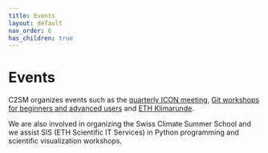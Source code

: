 ```yaml
---
title: Events
layout: default
nav_order: 6
has_children: true
---
```


# Events

C2SM organizes events such as the [quarterly ICON meeting](https://c2sm.github.io/events/icon_meeting.html), [Git workshops for beginners and advanced users](https://c2sm.ethz.ch/education/technical-training.html) and [ETH Klimarunde](https://c2sm.ethz.ch/events.html).

We are also involved in organizing the Swiss Climate Summer School and we assist SIS (ETH Scientific IT Services) in Python programming and scientific visualization workshops.
